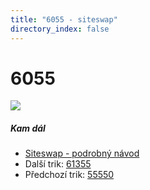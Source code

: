 ```yaml
---
title: "6055 - siteswap"
directory_index: false
---
```


# 6055

![](/animace/siteswap/6055.gif)

##### Kam dál

- [Siteswap - podrobný návod](/siteswap.html "Podrobné vysvětlení siteswapů..")
- Další trik: [61355](61355.html "Siteswap 61355")
- Předchozí trik: [55550](55550.html "Siteswap 55550")

